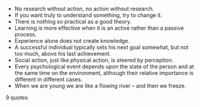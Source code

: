  - No research without action, no action without research.
 - If you want truly to understand something, try to change it.
 - There is nothing so practical as a good theory.
 - Learning is more effective when it is an active rather than a passive process.
 - Experience alone does not create knowledge.
 - A successful individual typically sets his next goal somewhat, but not too much, above his last achievement.
 - Social action, just like physical action, is steered by perception.
 - Every psychological event depends upon the state of the person and at the same time on the environment, although their relative importance is different in different cases.
 - When we are young we are like a flowing river – and then we freeze.

9 quotes